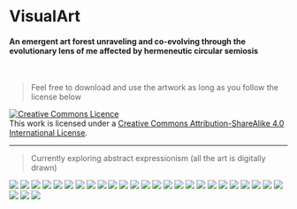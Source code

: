 # VisualArt
#### An emergent art forest unraveling and co-evolving through the evolutionary lens of me affected by hermeneutic circular semiosis

<br>

> Feel free to download and use the artwork as long as you follow the license below

<a rel="license" href="http://creativecommons.org/licenses/by-sa/4.0/"><img alt="Creative Commons Licence" style="border-width:0" src="https://i.creativecommons.org/l/by-sa/4.0/88x31.png" /></a><br />This work is licensed under a <a rel="license" href="http://creativecommons.org/licenses/by-sa/4.0/">Creative Commons Attribution-ShareAlike 4.0 International License</a>.

<hr>

> Currently exploring abstract expressionism (all the art is digitally drawn)


<img src="./curve.png" />

<img src="./stripes.png" />

<img src="./tectonic.png" />

<img src="./night.png" />

<img src="./redbrain.png" />

<img src="./G090.png" />

<img src="./colorsynth.png" />

<img src="./greying.png" />

<img src="./velocity.png" />

<img src="./B020.png" />

<img src="./deception.png" />

<img src="./unknown.png" />

<img src="./fire.png" />

<img src="./wavy.png" />

<img src="./LHC.png" />

<img src="./redrore.png" />

<img src="P001.png" />

<img src="./wreckoffitzgerald.png" />

<img src="./butterfly.png" />

<img src="./tornado.png" />

<img src="./primitivity.png" />

<img src="./veritas.png" />

<img src="./fragments.png" />

<img src="./pollockian.png" />

<img src="./C001.png" />

<img src="./aurora.png" />

<img src="./dichotomy.png" />

<img src="./dizzy.png" />


